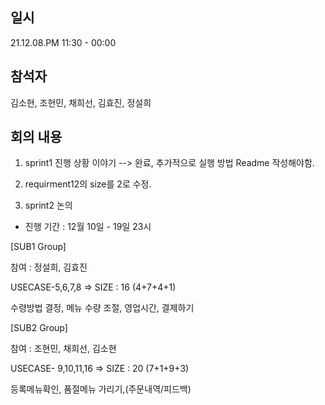 ## 일시
21.12.08.PM 11:30 - 00:00
## 참석자
김소현, 조현민, 채희선, 김효진, 정설희
## 회의 내용

1. sprint1 진행 상황 이야기 --> 완료, 추가적으로 실행 방법 Readme 작성해야함.

2. requirment12의 size를 2로 수정.

3. sprint2 논의

- 진행 기간 : 12월 10일 - 19일 23시

[SUB1 Group]

참여 : 정설희, 김효진

USECASE-5,6,7,8 => SIZE : 16 (4+7+4+1)

수령방법 결정, 메뉴 수량 조절, 영업시간, 결제하기

[SUB2 Group]

참여 : 조현민, 채희선, 김소현

USECASE- 9,10,11,16  => SIZE : 20 (7+1+9+3)

등록메뉴확인,  품절메뉴 가리기,(주문내역/피드백)
